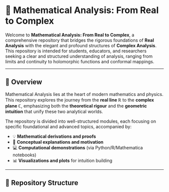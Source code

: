 # 🧮 Mathematical Analysis: From Real to Complex

Welcome to **Mathematical Analysis: From Real to Complex**, a comprehensive repository that bridges the rigorous foundations of **Real Analysis** with the elegant and profound structures of **Complex Analysis**.  
This repository is intended for students, educators, and researchers seeking a clear and structured understanding of analysis, ranging from limits and continuity to holomorphic functions and conformal mappings.

---

## 📘 Overview

Mathematical Analysis lies at the heart of modern mathematics and physics.  
This repository explores the journey from the **real line ℝ** to the **complex plane ℂ**, emphasizing both the **theoretical rigour** and the **geometric intuition** that unify these two analytical worlds.

The repository is divided into well-structured modules, each focusing on specific foundational and advanced topics, accompanied by:
- 💡 **Mathematical derivations and proofs**  
- 🧠 **Conceptual explanations and motivation**  
- 💻 **Computational demonstrations** (via Python/R/Mathematica notebooks)  
- 📊 **Visualizations and plots** for intuition building

---

## 🧩 Repository Structure


